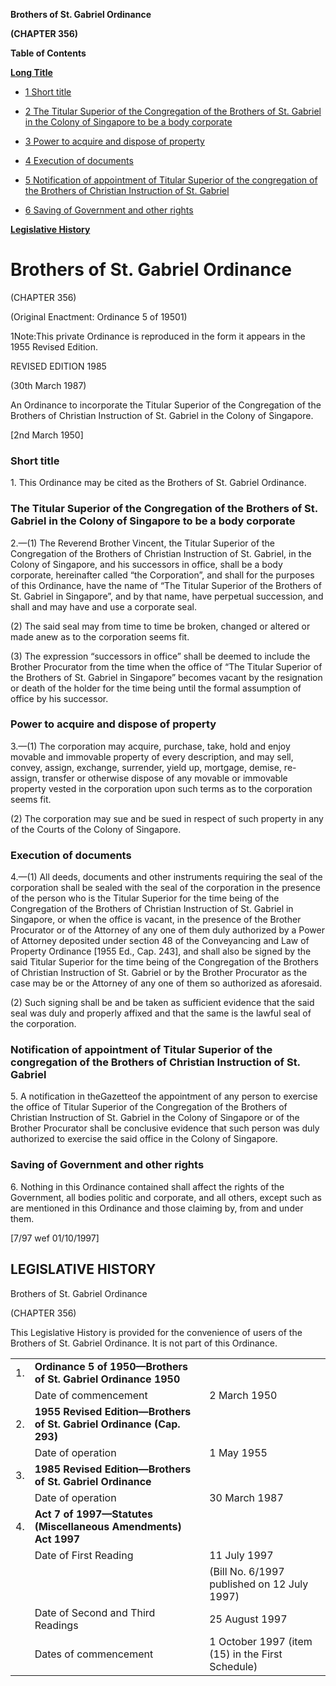 **Brothers of St. Gabriel Ordinance**

**(CHAPTER 356)**

**Table of Contents**

[**Long Title**](#Brothers-of-St-Gabriel-Ordinance)

- [1 Short title](#Short-title)

- [2 The Titular Superior of the Congregation of the Brothers of St. Gabriel in the Colony of Singapore to be a body corporate](#The-Titular-Superior-of-the-Congregation-of-the-Brothers-of-St-Gabriel-in-the-Colony-of-Singapore-to-be-a-body-corporate)

- [3 Power to acquire and dispose of property](#Power-to-acquire-and-dispose-of-property)

- [4 Execution of documents](#Execution-of-documents)

- [5 Notification of appointment of Titular Superior of the congregation of the Brothers of Christian Instruction of St. Gabriel](#Notification-of-appointment-of-Titular-Superior-of-the-congregation-of-the-Brothers-of-Christian-Instruction-of-St-Gabriel)

- [6 Saving of Government and other rights](#Saving-of-Government-and-other-rights)

[**Legislative History**](#Legislative-History)

# Brothers of St. Gabriel Ordinance

(CHAPTER 356)

(Original Enactment: Ordinance 5 of 19501)

1Note:This private Ordinance is reproduced in the form it appears in the 1955 Revised Edition.

REVISED EDITION 1985

(30th March 1987)

An Ordinance to incorporate the Titular Superior of the Congregation of the Brothers of Christian Instruction of St. Gabriel in the Colony of Singapore.

[2nd March 1950]

### Short title

1\. This Ordinance may be cited as the Brothers of St. Gabriel Ordinance.

### The Titular Superior of the Congregation of the Brothers of St. Gabriel in the Colony of Singapore to be a body corporate

2\.—(1) The Reverend Brother Vincent, the Titular Superior of the Congregation of the Brothers of Christian Instruction of St. Gabriel, in the Colony of Singapore, and his successors in office, shall be a body corporate, hereinafter called “the Corporation”, and shall for the purposes of this Ordinance, have the name of “The Titular Superior of the Brothers of St. Gabriel in Singapore”, and by that name, have perpetual succession, and shall and may have and use a corporate seal.

(2) The said seal may from time to time be broken, changed or altered or made anew as to the corporation seems fit.

(3) The expression “successors in office” shall be deemed to include the Brother Procurator from the time when the office of “The Titular Superior of the Brothers of St. Gabriel in Singapore” becomes vacant by the resignation or death of the holder for the time being until the formal assumption of office by his successor.

### Power to acquire and dispose of property

3\.—(1) The corporation may acquire, purchase, take, hold and enjoy movable and immovable property of every description, and may sell, convey, assign, exchange, surrender, yield up, mortgage, demise, re-assign, transfer or otherwise dispose of any movable or immovable property vested in the corporation upon such terms as to the corporation seems fit.

(2) The corporation may sue and be sued in respect of such property in any of the Courts of the Colony of Singapore.

### Execution of documents

4\.—(1) All deeds, documents and other instruments requiring the seal of the corporation shall be sealed with the seal of the corporation in the presence of the person who is the Titular Superior for the time being of the Congregation of the Brothers of Christian Instruction of St. Gabriel in Singapore, or when the office is vacant, in the presence of the Brother Procurator or of the Attorney of any one of them duly authorized by a Power of Attorney deposited under section 48 of the Conveyancing and Law of Property Ordinance [1955 Ed., Cap. 243], and shall also be signed by the said Titular Superior for the time being of the Congregation of the Brothers of Christian Instruction of St. Gabriel or by the Brother Procurator as the case may be or the Attorney of any one of them so authorized as aforesaid.

(2) Such signing shall be and be taken as sufficient evidence that the said seal was duly and properly affixed and that the same is the lawful seal of the corporation.

### Notification of appointment of Titular Superior of the congregation of the Brothers of Christian Instruction of St. Gabriel

5\. A notification in theGazetteof the appointment of any person to exercise the office of Titular Superior of the Congregation of the Brothers of Christian Instruction of St. Gabriel in the Colony of Singapore or of the Brother Procurator shall be conclusive evidence that such person was duly authorized to exercise the said office in the Colony of Singapore.

### Saving of Government and other rights

6\. Nothing in this Ordinance contained shall affect the rights of the Government, all bodies politic and corporate, and all others, except such as are mentioned in this Ordinance and those claiming by, from and under them.

[7/97 wef 01/10/1997]

## LEGISLATIVE HISTORY

Brothers of St. Gabriel Ordinance

(CHAPTER 356)

This Legislative History is provided for the convenience of users of the Brothers of St. Gabriel Ordinance. It is not part of this Ordinance.

||||
|:-|:-|:-|
|1.|**Ordinance 5 of 1950—Brothers of St. Gabriel Ordinance 1950**|
||Date of commencement|2 March 1950|
|2.|**1955 Revised Edition—Brothers of St. Gabriel Ordinance (Cap. 293)**|
||Date of operation|1 May 1955|
|3.|**1985 Revised Edition—Brothers of St. Gabriel Ordinance**|
||Date of operation|30 March 1987|
|4.|**Act 7 of 1997—Statutes (Miscellaneous Amendments) Act 1997**|
||Date of First Reading|11 July 1997|
|||(Bill No. 6/1997 published on 12 July 1997)|
||Date of Second and Third Readings|25 August 1997|
||Dates of commencement|1 October 1997 (item (15) in the First Schedule)|
